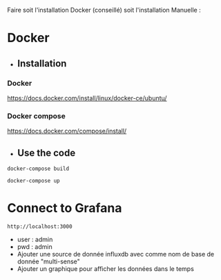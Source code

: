 Faire soit l'installation Docker (conseillé) soit l'installation Manuelle :

# Docker

* ## Installation

### Docker

https://docs.docker.com/install/linux/docker-ce/ubuntu/

### Docker compose

https://docs.docker.com/compose/install/

* ## Use the code

`docker-compose build`

`docker-compose up`

# Connect to Grafana

`http://localhost:3000`

* user : admin
* pwd : admin
* Ajouter une source de donnée influxdb avec comme nom de base de donnée "multi-sense"
* Ajouter un graphique pour afficher les données dans le temps